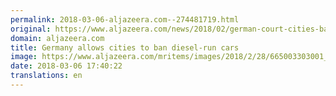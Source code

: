 ```yaml
---
permalink: 2018-03-06-aljazeera.com--274481719.html
original: https://www.aljazeera.com/news/2018/02/german-court-cities-ban-diesel-run-cars-180228104454520.html
domain: aljazeera.com
title: Germany allows cities to ban diesel-run cars
image: https://www.aljazeera.com/mritems/images/2018/2/28/665003303001_5742096756001_5742047915001-th.jpg
date: 2018-03-06 17:40:22
translations: en
---
```


